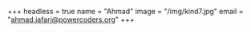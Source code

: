 +++
headless = true
name = "Ahmad"
image = "/img/kind7.jpg"
email = "ahmad.jafari@powercoders.org"
+++

